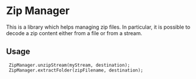 # Zip Manager
This is a library which helps managing zip files. In particular, it is possible to decode a zip content either from a file or from a stream.

## Usage
     ZipManager.unzipStream(myStream, destination);
	 ZipManager.extractFolder(zipFilename, destination);